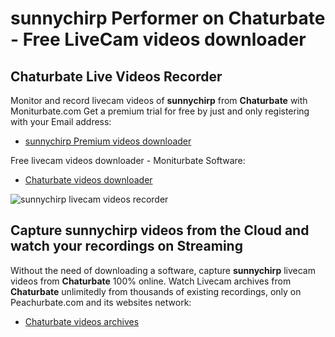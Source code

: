 # sunnychirp Performer on Chaturbate - Free LiveCam videos downloader

## Chaturbate Live Videos Recorder

Monitor and record livecam videos of **sunnychirp** from **Chaturbate** with Moniturbate.com
Get a premium trial for free by just and only registering with your Email address:
* [sunnychirp Premium videos downloader](https://moniturbate.com/request-demo-licence-key.html)

Free livecam videos downloader - Moniturbate Software:
* [Chaturbate videos downloader](https://moniturbate.com/moniturbate-download-software.html)

![sunnychirp livecam videos recorder](https://peachurnet.com/templates/moniturbate-software.png)


## Capture sunnychirp videos from the Cloud and watch your recordings on Streaming

Without the need of downloading a software, capture **sunnychirp** livecam videos from **Chaturbate** 100% online.
Watch Livecam archives from **Chaturbate** unlimitedly from thousands of existing recordings, only on Peachurbate.com and its websites network:
* [Chaturbate videos archives](https://peachurnet.com/)